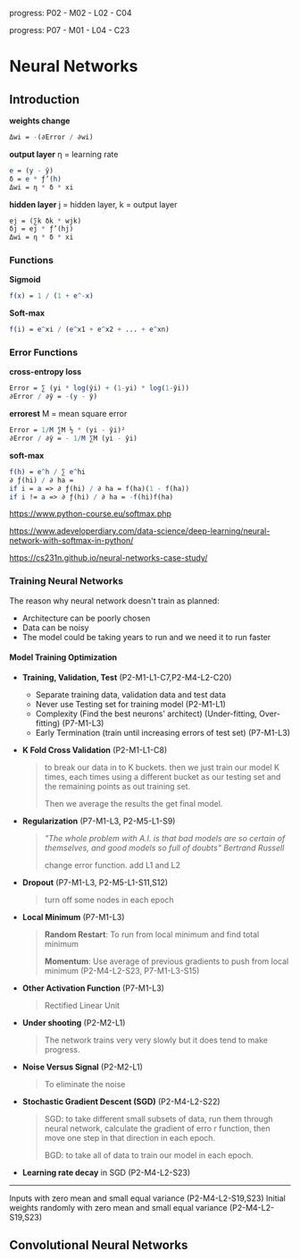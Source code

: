 progress: P02 - M02 - L02 - C04

progress: P07 - M01 - L04 - C23

# Neural Networks

## Introduction

**weights change**

```mathematica
Δwi = -(∂Error / ∂wi)
```

**output layer**
η = learning rate
```mathematica
e = (y - ŷ)
δ = e * ƒ’(h)
Δwi = η * δ * xi
```

**hidden layer**
j = hidden layer, k = output layer
```mathematica
ej = (∑k δk * wjk)
δj = ej * ƒ’(hj)
Δwi = η * δ * xi
```

### Functions

**Sigmoid**
```mathematica
f(x) = 1 / (1 + e^-x)
```

**Soft-max**

```mathematica
f(i) = e^xi / (e^x1 + e^x2 + ... + e^xn)
```

### Error Functions

**cross-entropy loss**
```mathematica
Error = ∑ (yi * log(ŷi) + (1-yi) * log(1-ŷi))
∂Error / ∂ŷ = -(y - ŷ)
```

**errorest**
M = mean square error
```mathematica
Error = 1/M ∑M ½ * (yi - ŷi)²
∂Error / ∂ŷ = - 1/M ∑M (yi - ŷi)
```

**soft-max**
```mathematica
f(h) = e^h / ∑ e^hi
∂ ƒ(hi) / ∂ ha = 
if i = a => ∂ ƒ(hi) / ∂ ha = f(ha)(1 - f(ha))
if i != a => ∂ ƒ(hi) / ∂ ha = -f(hi)f(ha)
```

https://www.python-course.eu/softmax.php

https://www.adeveloperdiary.com/data-science/deep-learning/neural-network-with-softmax-in-python/

https://cs231n.github.io/neural-networks-case-study/

### Training Neural Networks

The reason why neural network doesn't train as planned:

- Architecture can be poorly chosen
- Data can be noisy
- The model could be taking years to run and we need it to run faster

#### Model Training Optimization

- **Training, Validation, Test** (P2-M1-L1-C7,P2-M4-L2-C20)

  - Separate training data, validation data and test data
  - Never use Testing set for training model (P2-M1-L1)
  - Complexity (Find the best neurons' architect) (Under-fitting, Over-fitting) (P7-M1-L3)
  - Early Termination (train until increasing errors of test set) (P7-M1-L3)

- **K Fold Cross Validation** (P2-M1-L1-C8)

  > to break our data in to K buckets. then we just train our model K times, each times using a different bucket as our testing set and the remaining points as out training set.
  >
  > Then we average the results the get final model.

- **Regularization** (P7-M1-L3, P2-M5-L1-S9)

  > *"The whole problem with A.I. is that bad models are so certain of themselves, and good models so full of doubts" Bertrand Russell*
  >
  > change error function. add L1 and L2

- **Dropout** (P7-M1-L3, P2-M5-L1-S11,S12)

  > turn off some nodes in each epoch

- **Local Minimum** (P7-M1-L3)

  > **Random Restart**: To run from local minimum and find total minimum
  >
  > **Momentum**: Use average of previous gradients to push from local minimum (P2-M4-L2-S23, P7-M1-L3-S15)

- **Other Activation Function** (P7-M1-L3)

  > Rectified Linear Unit

- **Under shooting** (P2-M2-L1)

  > The network trains very very slowly but it does tend to make progress.

- **Noise Versus Signal** (P2-M2-L1)

  > To eliminate the noise

- **Stochastic Gradient Descent (SGD)** (P2-M4-L2-S22)

  > SGD: to take different small subsets of data, run them through neural network, calculate the gradient of erro	r function, then move one step in that direction in each epoch.
  >
  > BGD: to take all of data to train our model in each epoch.

- **Learning rate decay** in SGD (P2-M4-L2-S23)

------------------------------------------------------------------------

Inputs with zero mean and small equal variance (P2-M4-L2-S19,S23)
Initial weights randomly with zero mean and small equal variance (P2-M4-L2-S19,S23)

## Convolutional Neural Networks